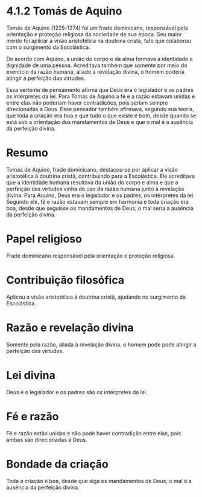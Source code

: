 # 4.1.2 Tomás de Aquino

Tomás de Aquino (1225-1274) foi um frade dominicano, responsável pela orientação e proteção religiosa da sociedade de sua época. Seu maior mérito foi aplicar a visão aristotélica na doutrina cristã, fato que colaborou com o surgimento da Escolástica.

De acordo com Aquino, a união do corpo e da alma formava a identidade e dignidade de uma pessoa. Acreditava também que somente por meio do exercício da razão humana, aliado à revelação divina, o homem poderia atingir a perfeição das virtudes.

Essa vertente de pensamento afirma que Deus era o legislador e os padres os intérpretes da lei. Para Tomás de Aquino a fé e a razão estavam unidas e entre elas não poderiam haver contradições, pois seriam sempre direcionadas a Deus. Esse pensador também afirmava, segundo sua teoria, que toda a criação era boa e que tudo o que existe é bom, desde quando se está sob a orientação dos mandamentos de Deus e que o mal é a ausência da perfeição divina.

# Resumo

Tomás de Aquino, frade dominicano, destacou-se por aplicar a visão aristotélica à doutrina cristã, contribuindo para a Escolástica. Ele acreditava que a identidade humana resultava da união do corpo e alma e que a perfeição das virtudes vinha do uso da razão humana junto à revelação divina. Para Aquino, Deus era o legislador e os padres, os intérpretes da lei. Segundo ele, fé e razão estavam sempre em harmonia e toda criação era boa, desde que seguisse os mandamentos de Deus; o mal seria a ausência da perfeição divina.

# Papel religioso

Frade dominicano responsável pela orientação e proteção religiosa.

# Contribuição filosófica

Aplicou a visão aristotélica à doutrina cristã, ajudando no surgimento da Escolástica.

# Razão e revelação divina

Somente pela razão, aliada à revelação divina, o homem pode pode atingir a perfeição das virtudes.

# Lei divina

Deus é o legislador e os padres são os intérpretes da lei.

# Fé e razão

Fé e razão estão unidas e não pode haver contradição entre elas, pois ambas são direcionadas a Deus.

# Bondade da criação

Toda a criação é boa, desde que siga os mandamentos de Deus; o mal é a ausência da perfeição divina.